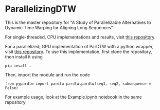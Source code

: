 # ParallelizingDTW
This is the master repository for "A Study of Parallelizable Alternatives to Dynamic
Time Warping for Aligning Long Sequences"

For single-threaded, CPU implementations and results, visit [this repository](https://github.com/HMC-MIR/SegmentalDTW).

For a parallelized, GPU implementation of ParDTW with a python wrapper, visit [this repository](https://github.com/HMC-MIR/pyParDTW).
To use this implementation, first clone the repository, then install it using

`pip insall .`

Then, import the module and run the code

`from pypardtw import pardtw
pardtw.pardtw(seq1, seq2, subsequence = False)`

For example usage, look at the Example.ipynb notebook in the same repository
